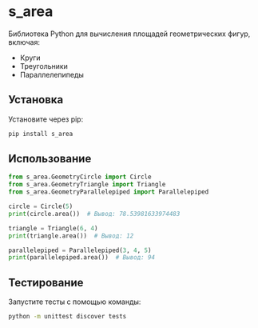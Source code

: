# s_area

Библиотека Python для вычисления площадей геометрических фигур, включая:
- Круги
- Треугольники
- Параллелепипеды

## Установка
Установите через pip:
```bash
pip install s_area
```

## Использование
```python
from s_area.GeometryCircle import Circle
from s_area.GeometryTriangle import Triangle
from s_area.GeometryParallelepiped import Parallelepiped

circle = Circle(5)
print(circle.area())  # Вывод: 78.53981633974483

triangle = Triangle(6, 4)
print(triangle.area())  # Вывод: 12

parallelepiped = Parallelepiped(3, 4, 5)
print(parallelepiped.area())  # Вывод: 94
```

## Тестирование
Запустите тесты с помощью команды:
```bash
python -m unittest discover tests
```